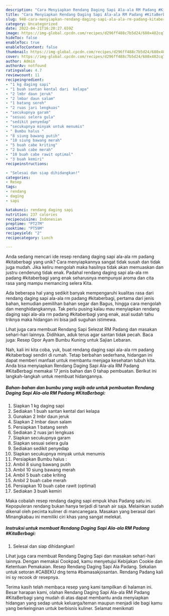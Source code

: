 ```yaml
---
description: "Cara Menyiapkan Rendang Daging Sapi Ala-ala RM Padang #KitaBerbagi yang Bisa Manjain Lidah"
title: "Cara Menyiapkan Rendang Daging Sapi Ala-ala RM Padang #KitaBerbagi yang Bisa Manjain Lidah"
slug: 948-cara-menyiapkan-rendang-daging-sapi-ala-ala-rm-padang-kitaberbagi-yang-bisa-manjain-lidah
category: Uncategorized
date: 2022-04-21T16:20:27.659Z
image: https://img-global.cpcdn.com/recipes/d296ff488c7b5d24/680x482cq70/rendang-daging-sapi-ala-ala-rm-padang-kitaberbagi-foto-resep-utama.jpg
hideToc: false
enableToc: true
enableTocContent: false
thumbnail: https://img-global.cpcdn.com/recipes/d296ff488c7b5d24/680x482cq70/rendang-daging-sapi-ala-ala-rm-padang-kitaberbagi-foto-resep-utama.jpg
cover: https://img-global.cpcdn.com/recipes/d296ff488c7b5d24/680x482cq70/rendang-daging-sapi-ala-ala-rm-padang-kitaberbagi-foto-resep-utama.jpg
author: Admin
authorAv: notfound
ratingvalue: 4.7
reviewcount: 11
recipeingredient:
- "1 kg daging sapi"
- "1 buah santan kental dari  kelapa"
- "2 lmbr daun jeruk"
- "2 lmbar daun salam"
- "1 batang sereh"
- "2 ruas jari lengkuas"
- "secukupnya garam"
- "sesuai selera gula"
- "sedikit penyedap"
- "secukupnya minyak untuk menumis"
- " Bumbu halus "
- "8 siung bawang putih"
- "10 siung bawang merah"
- "5 buah cabe kriting"
- "2 buah cabe merah"
- "10 buah cabe rawit optimal"
- "3 buah kemiri"
recipeinstructions:

- "Selesai dan siap dihidangkan!"
categories:
- Resep
tags:
- rendang
- daging
- sapi

katakunci: rendang daging sapi 
nutrition: 237 calories
recipecuisine: Indonesian
preptime: "PT27M"
cooktime: "PT59M"
recipeyield: "2"
recipecategory: Lunch

---
```





Anda sedang mencari ide resep rendang daging sapi ala-ala rm padang #kitaberbagi yang unik? Cara menyiapkannya sangat tidak susah dan tidak juga mudah. Jika keliru mengolah maka hasilnya tidak akan memuaskan dan justru cenderung tidak enak. Padahal rendang daging sapi ala-ala rm padang #kitaberbagi yang enak seharusnya mempunyai aroma dan cita rasa yang mampu memancing selera Kita.





Ada beberapa hal yang sedikit banyak mempengaruhi kualitas rasa dari rendang daging sapi ala-ala rm padang #kitaberbagi, pertama dari jenis bahan, kemudian pemilihan bahan segar dan Bagus, hingga cara mengolah dan menghidangkannya. Tak perlu pusing kalau mau menyiapkan rendang daging sapi ala-ala rm padang #kitaberbagi yang enak,      asal sudah tahu triknya maka hidangan ini bisa jadi suguhan istimewa.














Lihat juga cara membuat Rendang Sapi Selezat RM Padang dan masakan sehari-hari lainnya. Didihkan, aduk terus agar santan tidak pecah. Baca juga: Resep Opor Ayam Bumbu Kuning untuk Sajian Lebaran.






Nah, kali ini kita coba, yuk, buat rendang daging sapi ala-ala rm padang #kitaberbagi sendiri di rumah. Tetap berbahan sederhana, hidangan ini dapat memberi manfaat untuk membantu menjaga kesehatan tubuh kita. Anda bisa menyiapkan Rendang Daging Sapi Ala-ala RM Padang #KitaBerbagi memakai 17 jenis bahan dan 0 tahap pembuatan. Berikut ini langkah-langkah untuk membuat hidangannya.

<!--inarticleads1-->

##### Bahan-bahan dan bumbu yang wajib ada untuk pembuatan Rendang Daging Sapi Ala-ala RM Padang #KitaBerbagi:

1. Siapkan 1 kg daging sapi
1. Sediakan 1 buah santan kental dari  kelapa
1. Gunakan 2 lmbr daun jeruk
1. Siapkan 2 lmbar daun salam
1. Persiapkan 1 batang sereh
1. Sediakan 2 ruas jari lengkuas
1. Siapkan secukupnya garam
1. Siapkan sesuai selera gula
1. Sediakan sedikit penyedap
1. Siapkan secukupnya minyak untuk menumis
1. Persiapkan  Bumbu halus :
1. Ambil 8 siung bawang putih
1. Ambil 10 siung bawang merah
1. Ambil 5 buah cabe kriting
1. Ambil 2 buah cabe merah
1. Persiapkan 10 buah cabe rawit (optimal)
1. Sediakan 3 buah kemiri


Maka cobalah resep rendang daging sapi empuk khas Padang satu ini. Kepopuleran rendang bukan hanya terjadi di tanah air saja. Melainkan sudah dikenal oleh pecinta kuliner di mancanegara. Masakan yang berasal dari Minangkabau ini memiliki ciri khas yang sangat melekat. 

<!--inarticleads2-->

##### Instruksi untuk membuat Rendang Daging Sapi Ala-ala RM Padang #KitaBerbagi:


1. Selesai dan siap dihidangkan!

Lihat juga cara membuat Rendang Daging Sapi dan masakan sehari-hari lainnya. Dengan memakai Cookpad, kamu menyetujui Kebijakan Cookie dan Ketentuan Pemakaian. Resep Rendang Daging Sapi Ala Padang. Sekalian untuk setoran #CABEKU dng tema #bamasakjosantan. Rendang Padang kali ini sy recook dr resepnya. 

Terima kasih telah membaca resep yang kami tampilkan di halaman ini. Besar harapan kami, olahan Rendang Daging Sapi Ala-ala RM Padang #KitaBerbagi yang mudah di atas dapat membantu anda menyiapkan hidangan yang sedap untuk keluarga/teman maupun menjadi ide bagi kamu yang berkeinginan untuk berbisnis kuliner. Selamat menikmati
